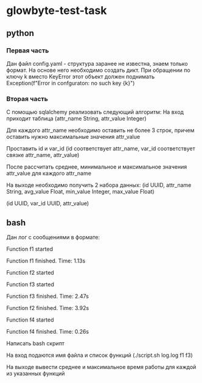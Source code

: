 # glowbyte-test-task

## python

### Первая часть

Дан файл config.yaml - структура заранее не известна, знаем только формат.
На основе него необходимо создать дикт.
При обращении по ключу k вместо KeyError этот объект должен поднимать Exception(f"Error in confguraton: no such key {k}")

### Вторая часть

С помощью sqlalchemy реализовать следующий алгоритм:
На вход приходит таблица (attr_name String, attr_value Integer)

Для каждого attr_name необходимо оставить не более 3 строк, причем оставить нужно максимальные значения attr_value

Проставить id и var_id (id соответствует attr_name, var_id соответствует связке attr_name, attr_value)

После рассчитать среднее, минимальное и максимальное значения attr_value для каждого attr_name

На выходе необходимо получить 2 набора данных:
(id UUID, attr_name String, avg_value Float, min_value Integer, max_value Float)

(id UUID, var_id UUID, attr_value)

## bash

Дан лог с сообщениями в формате:

Function f1 started

Function f1 finished. Time: 1.13s

Function f2 started

Function f3 started

Function f3 finished. Time: 2.47s

Function f2 finished. Time: 3.92s

Function f4 started

Function f4 finished. Time: 0.26s

Написать bash скрипт

На вход подаются имя файла и список функций (./script.sh log.log f1 f3)

На выходе вывести среднее и максимальное время работы для каждой из указанных функций
